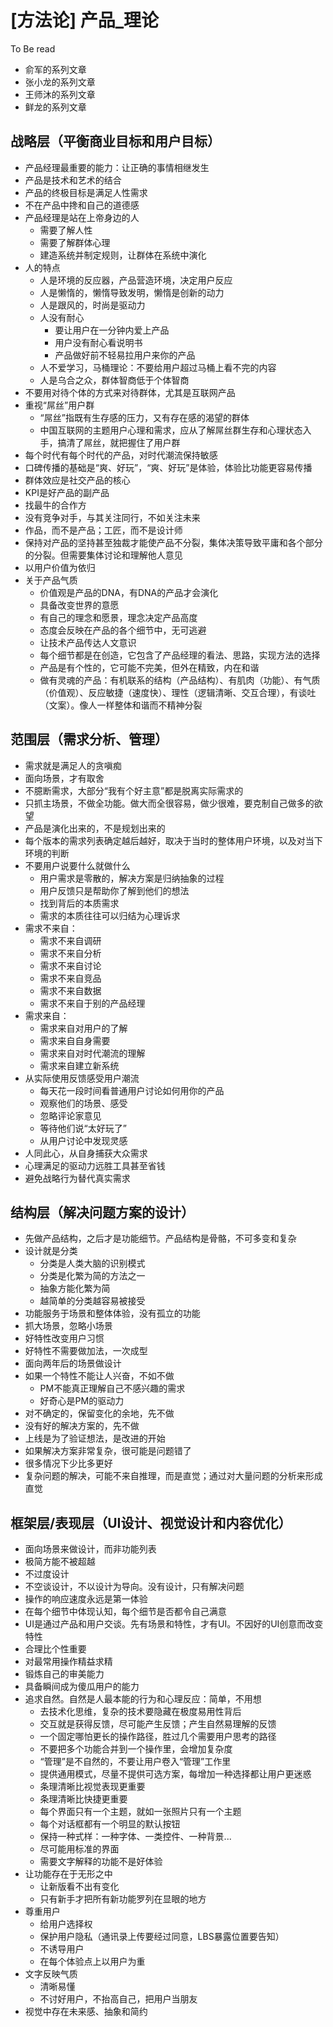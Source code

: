 # [方法论] 产品_理论

To Be read

- 俞军的系列文章
- 张小龙的系列文章
- 王师沐的系列文章
- 鲜龙的系列文章


## 战略层（平衡商业目标和用户目标）

- 产品经理最重要的能力：让正确的事情相继发生
- 产品是技术和艺术的结合
- 产品的终极目标是满足人性需求
- 不在产品中搀和自己的道德感
- 产品经理是站在上帝身边的人
    - 需要了解人性
    - 需要了解群体心理
    - 建造系统并制定规则，让群体在系统中演化
- 人的特点
    - 人是环境的反应器，产品营造环境，决定用户反应
    - 人是懒惰的，懒惰导致发明，懒惰是创新的动力
    - 人是跟风的，时尚是驱动力
    - 人没有耐心
        - 要让用户在一分钟内爱上产品
        - 用户没有耐心看说明书
        - 产品做好前不轻易拉用户来你的产品
    - 人不爱学习，马桶理论：不要给用户超过马桶上看不完的内容
    - 人是乌合之众，群体智商低于个体智商
- 不要用对待个体的方式来对待群体，尤其是互联网产品
- 重视“屌丝”用户群
    - “屌丝”指既有生存感的压力，又有存在感的渴望的群体
    - 中国互联网的主题用户心理和需求，应从了解屌丝群生存和心理状态入手，搞清了屌丝，就把握住了用户群
- 每个时代有每个时代的产品，对时代潮流保持敏感
- 口碑传播的基础是“爽、好玩”，“爽、好玩”是体验，体验比功能更容易传播
- 群体效应是社交产品的核心
- KPI是好产品的副产品
- 找最牛的合作方
- 没有竞争对手，与其关注同行，不如关注未来
- 作品，而不是产品；工匠，而不是设计师
- 保持对产品的坚持甚至独裁才能使产品不分裂，集体决策导致平庸和各个部分的分裂。但需要集体讨论和理解他人意见
- 以用户价值为依归
- 关于产品气质
    - 价值观是产品的DNA，有DNA的产品才会演化
    - 具备改变世界的意愿
    - 有自己的理念和愿景，理念决定产品高度
    - 态度会反映在产品的各个细节中，无可逃避
    - 让技术产品传达人文意识
    - 每个细节都是在创造，它包含了产品经理的看法、思路，实现方法的选择
    - 产品是有个性的，它可能不完美，但外在精致，内在和谐
    - 做有灵魂的产品：有机联系的结构（产品结构）、有肌肉（功能）、有气质（价值观）、反应敏捷（速度快）、理性（逻辑清晰、交互合理），有谈吐（文案）。像人一样整体和谐而不精神分裂

## 范围层（需求分析、管理）

- 需求就是满足人的贪嗔痴
- 面向场景，才有取舍
- 不臆断需求，大部分“我有个好主意”都是脱离实际需求的
- 只抓主场景，不做全功能。做大而全很容易，做少很难，要克制自己做多的欲望
- 产品是演化出来的，不是规划出来的
- 每个版本的需求列表确定越后越好，取决于当时的整体用户环境，以及对当下环境的判断
- 不要用户说要什么就做什么
    - 用户需求是零散的，解决方案是归纳抽象的过程
    - 用户反馈只是帮助你了解到他们的想法
    - 找到背后的本质需求
    - 需求的本质往往可以归结为心理诉求
- 需求不来自：
    - 需求不来自调研
    - 需求不来自分析
    - 需求不来自讨论
    - 需求不来自竞品
    - 需求不来自数据
    - 需求不来自于别的产品经理
- 需求来自：
	- 需求来自对用户的了解
	- 需求来自自身需要
	- 需求来自对时代潮流的理解
	- 需求来自建立新系统
- 从实际使用反馈感受用户潮流
    - 每天花一段时间看普通用户讨论如何用你的产品
    - 观察他们的场景、感受
    - 忽略评论家意见
    - 等待他们说“太好玩了”
    - 从用户讨论中发现灵感
- 人同此心，从自身捕获大众需求
- 心理满足的驱动力远胜工具甚至省钱
- 避免战略行为替代真实需求

## 结构层（解决问题方案的设计）

- 先做产品结构，之后才是功能细节。产品结构是骨骼，不可多变和复杂
- 设计就是分类
	- 分类是人类大脑的识别模式
	- 分类是化繁为简的方法之一
	- 抽象方能化繁为简
	- 越简单的分类越容易被接受
- 功能服务于场景和整体体验，没有孤立的功能
- 抓大场景，忽略小场景
- 好特性改变用户习惯
- 好特性不需要做加法，一次成型
- 面向两年后的场景做设计
- 如果一个特性不能让人兴奋，不如不做
	- PM不能真正理解自己不感兴趣的需求
	- 好奇心是PM的驱动力
- 对不确定的，保留变化的余地，先不做
- 没有好的解决方案的，先不做
- 上线是为了验证想法，是改进的开始
- 如果解决方案非常复杂，很可能是问题错了
- 很多情况下少比多更好
- 复杂问题的解决，可能不来自推理，而是直觉；通过对大量问题的分析来形成直觉

## 框架层/表现层（UI设计、视觉设计和内容优化）

- 面向场景来做设计，而非功能列表
- 极简方能不被超越
- 不过度设计
- 不空谈设计，不以设计为导向。没有设计，只有解决问题
- 操作的响应速度永远是第一体验
- 在每个细节中体现认知，每个细节是否都令自己满意
- UI是通过产品和用户交谈。先有场景和特性，才有UI。不因好的UI创意而改变特性
- 合理比个性重要
- 对最常用操作精益求精
- 锻炼自己的审美能力
- 具备瞬间成为傻瓜用户的能力
- 追求自然。自然是人最本能的行为和心理反应：简单，不用想
    - 去技术化思维，复杂的技术要隐藏在极度易用性背后
    - 交互就是获得反馈，尽可能产生反馈；产生自然易理解的反馈
    - 一个固定哪怕更长的操作路径，胜过几个需要用户思考的路径
    - 不要把多个功能合并到一个操作里，会增加复杂度
    - “管理”是不自然的，不要让用户卷入“管理”工作里
    - 提供通用模式，尽量不提供可选方案，每增加一种选择都让用户更迷惑
    - 条理清晰比视觉表现更重要
    - 条理清晰比快捷更重要
    - 每个界面只有一个主题，就如一张照片只有一个主题
    - 每个对话框都有一个明显的默认按钮
    - 保持一种式样：一种字体、一类控件、一种背景...
    - 尽可能用标准的界面
    - 需要文字解释的功能不是好体验
- 让功能存在于无形之中
	- 让新版看不出有变化
	- 只有新手才把所有新功能罗列在显眼的地方
- 尊重用户
	- 给用户选择权
	- 保护用户隐私（通讯录上传要经过同意，LBS暴露位置要告知）
	- 不诱导用户
	- 在每个体验点上以用户为重
- 文字反映气质
    - 清晰易懂
    - 不讨好用户，不抬高自己，把用户当朋友
- 视觉中存在未来感、抽象和简约